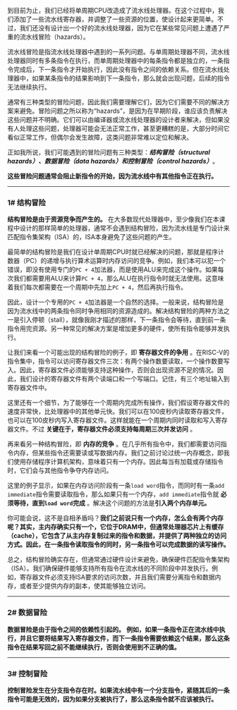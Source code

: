 
到目前为止，我们已经将单周期CPU改造成了流水线处理器。在这个过程中，我们添加了一些流水线寄存器，并调整了一些资源的位置，使设计起来更简单。不过，我们还没有设计出一个好的流水线处理器，因为它在某些常见问题上遭遇了严重的流水线冒险（hazards）。

流水线冒险是指流水线处理器中遇到的一系列问题。与单周期处理器不同，流水线处理器同时有多条指令在执行，而单周期处理器中的每条指令都是独立的，一条指令完成后，下一条指令才开始执行，因此没有指令之间的依赖关系。但在流水线处理器中，如果某条指令的结果影响到下一条指令，那么就会出现问题，后续的指令无法继续执行。

通常有三种类型的冒险问题，因此我们需要理解它们，因为它们需要不同的解决方案来避免。冒险问题之所以称为“hazards”，是因为在早期阶段，谁应该负责解决这些问题并不明确。它们可以由编译器或流水线处理器的设计者来解决，但如果没有人处理这些问题，处理器可能会无法正常工作，甚至更糟糕的是，大部分时间它看似正常工作，但偶尔会发生故障，这类问题非常难以定位和解决。

正如我所说，我们可能遇到的冒险问题有三种类型：***结构冒险（structural hazards）、数据冒险（data hazards）和控制冒险（control hazards）***。

**这些冒险问题通常会阻止新指令的开始，因为流水线中有其他指令正在执行。** 

---

### 1#  结构冒险

**结构冒险是由于资源竞争而产生的。** 在大多数现代处理器中，至少像我们在本课程中设计的那样简单的处理器，通常不会遇到结构冒险，因为流水线是专门设计来匹配指令集架构（ISA）的，ISA本身避免了这些问题的产生。

最简单的结构冒险是我们在设计单周期CPU时就已经解决的问题，那就是程序计数器（PC）的递增与执行算术运算时内存访问的竞争。例如，我们本可以犯一个错误，即没有使用专门的`PC + 4`加法器，而是使用ALU来完成这个操作。如果每次我们都需要用ALU来计算`PC + 4`，那么ALU在执行指令时就无法使用。这意味着我们每次都需要在一个周期中先加上`PC + 4`，然后再执行指令。

因此，设计一个专用的`PC + 4`加法器是一个自然的选择。一般来说，结构冒险是因为流水线中的两条指令同时争用相同的资源造成的。解决结构冒险的两种方法之一是引入停顿（stall），就像我刚才描述的那样，下一条指令会等待，直到前一条指令用完资源。另一种常见的解决方案是增加更多的硬件，使所有指令能够并发执行。

让我们来看一个可能出现的结构冒险的例子，即 **寄存器文件的争用** 。在RISC-V的指令集中，指令可以访问寄存器文件三次：有两个操作数要读取，一个操作数要写入。因此，寄存器文件必须能够支持这种操作，否则会出现资源不足的情况。因此，我们设计的寄存器文件有两个读端口和一个写端口。记住，有三个地址输入到寄存器文件中。

这里还有一个细节，为了能够在一个周期内完成所有操作，我们假设寄存器文件的速度非常快，比处理器中的其他单元快。我们可以在100皮秒内读取寄存器文件，也可以在100皮秒内写入寄存器文件。这样就能在一个周期内同时读取和写入寄存器文件。不过 **关键在于，寄存器文件必须支持每周期三次并发访问** 。

再来看另一种结构冒险，即 **内存的竞争** 。在几乎所有指令中，我们都需要访问指令内存，但某些指令还需要读或写数据内存。我们之前讨论过统一内存概念，即我们使用存储程序计算机架构，意味着只有一个内存。因此每当有加载或存储指令时，它们会与其他指令争夺内存访问。

这里的例子显示，如果在内存访问阶段有一条`load word`指令，而同时有一条`add immediate`指令需要读取指令，那么如果只有一个内存，`add immediate`指令就 **必须等待，直到`load word`完成** 。解决这个问题的方法是**引入两个内存单元。** 

你可能会说，这不是自相矛盾吗？**我们之前说只有一个内存，怎么会有两个内存呢？其实，主内存确实只有一个，它位于DRAM中，但通常处理器芯片上有缓存（cache），它包含了从主内存复制过来的指令和数据，并提供了两种独立的访问方式。因此，在一条指令读取指令的同时，另一条指令可以完成数据的读写操作。** 

总之，结构冒险确实存在，但通常通过硬件设计来避免，确保硬件匹配指令集架构（ISA）。我们确保硬件能够支持所有指令在流水线的不同阶段中并发执行。例如，寄存器文件必须支持ISA要求的访问次数，并且我们需要分离指令和数据内存，或者至少提供内存的副本，使其能够独立访问。

---
### 2#  数据冒险

**数据冒险是由于指令之间的依赖性引起的。** **例如，如果一条指令正在流水线中执行，并且它要将结果写入寄存器文件，而下一条指令需要依赖这个结果，那么这条指令在结果写回之前不能继续执行，否则会使用到不正确的值。** 

---
### 3#  控制冒险

**控制冒险发生在分支指令存在时。如果流水线中有一个分支指令，紧随其后的一条指令可能是无效的，因为如果分支被执行了，那么这条指令就不应该被执行。**

